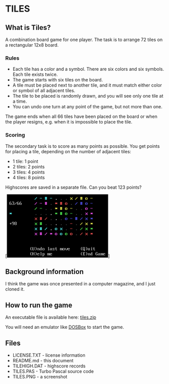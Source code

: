# TILES

## What is Tiles?

A combination board game for one player. The task is to arrange 72 tiles on a rectangular 12x8 board.

### Rules

* Each tile has a color and a symbol. There are six colors and six symbols. Each tile exists twice.
* The game starts with six tiles on the board.
* A tile must be placed next to another tile, and it must match either color or symbol of all adjacent tiles.
* The tile to be placed is randomly drawn, and you will see only one tile at a time.
* You can undo one turn at any point of the game, but not more than one.

The game ends when all 66 tiles have been placed on the board or when the player resigns, e.g. when it is impossible to place the tile.

### Scoring

The secondary task is to score as many points as possible. You get points for placing a tile, depending on the number of adjacent tiles:

* 1 tile: 1 point
* 2 tiles: 2 points
* 3 tiles: 4 points
* 4 tiles: 8 points

Highscores are saved in a separate file. Can you beat 123 points?

[![Tiles Screenshot](TILES.PNG)]

## Background information

I think the game was once presented in a computer magazine, and I just cloned it.

## How to run the game

An executable file is available here: [tiles.zip](http://turbo.elitepiraten.de/tiles.zip)

You will need an emulator like [DOSBox](https://www.dosbox.com) to start the game.

## Files

* LICENSE.TXT - license information
* README.md - this document
* TILEHIGH.DAT - highscore records
* TILES.PAS - Turbo Pascal source code
* TILES.PNG - a screenshot
